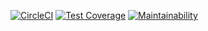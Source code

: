 

[![CircleCI](https://circleci.com/gh/Jkadhuwa/portfolio-backend.svg?style=svg)](https://circleci.com/gh/Jkadhuwa/portfolio-backend) [![Test Coverage](https://api.codeclimate.com/v1/badges/7bb196ebb53c5209f8f1/test_coverage)](https://codeclimate.com/github/Jkadhuwa/portfolio-backend/test_coverage) [![Maintainability](https://api.codeclimate.com/v1/badges/7bb196ebb53c5209f8f1/maintainability)](https://codeclimate.com/github/Jkadhuwa/portfolio-backend/maintainability)